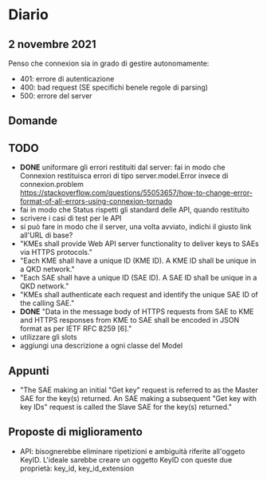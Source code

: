 # Diario

## 2 novembre 2021

Penso che connexion sia in grado di gestire autonomamente:

- 401: errore di autenticazione
- 400: bad request (SE specifichi benele regole di parsing)
- 500: errore del server

## Domande

## TODO

- **DONE** uniformare gli errori restituiti dal server: fai in modo che Connexion restituisca errori di tipo
  server.model.Error invece di
  connexion.problem https://stackoverflow.com/questions/55053657/how-to-change-error-format-of-all-errors-using-connexion-tornado
- fai in modo che Status rispetti gli standard delle API, quando restituito
- scrivere i casi di test per le API
- si può fare in modo che il server, una volta avviato, indichi il giusto link all'URL di base?
- "KMEs shall provide Web API server functionality to deliver keys to SAEs via HTTPS protocols."
- "Each KME shall have a unique ID (KME ID). A KME ID shall be unique in a QKD network."
- "Each SAE shall have a unique ID (SAE ID). A SAE ID shall be unique in a QKD network."
- "KMEs shall authenticate each request and identify the unique SAE ID of the calling SAE."
- **DONE** "Data in the message body of HTTPS requests from SAE to KME and HTTPS responses from KME to SAE shall be
  encoded in JSON format as per IETF RFC 8259 [6]."
- utilizzare gli slots
- aggiungi una descrizione a ogni classe del Model

## Appunti

- "The SAE making an initial "Get key" request is referred to as the Master SAE for the key(s) returned. An SAE making a
  subsequent "Get key with key IDs" request is called the Slave SAE for the key(s) returned."

## Proposte di miglioramento

- API: bisognerebbe eliminare ripetizioni e ambiguità riferite all'oggeto KeyID. L'ideale sarebbe creare un oggetto
  KeyID con queste due proprietà: key_id, key_id_extension